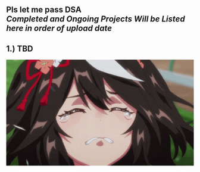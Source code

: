 Pls let me pass DSA <br>
*Completed and Ongoing Projects Will be Listed here in order of upload date*
---
1.) TBD
---
<img src="./images/iwannacry.gif" alt="fuckthissub" width="600">
